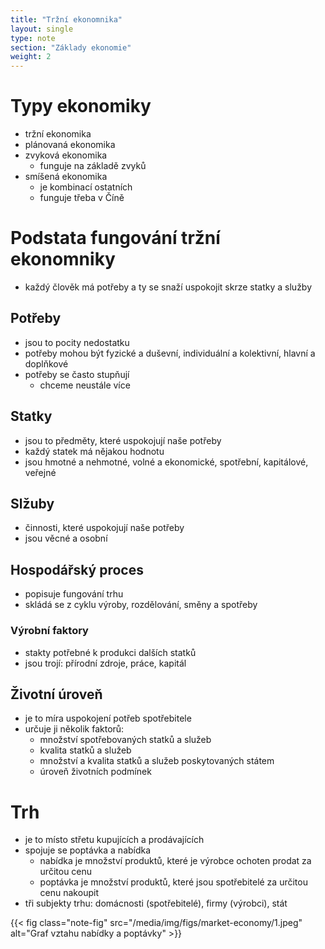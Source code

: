 ```yaml
---
title: "Tržní ekonomnika"
layout: single
type: note
section: "Základy ekonomie"
weight: 2
---
```

# Typy ekonomiky
- tržní ekonomika
- plánovaná ekonomika
- zvyková ekonomika
    - funguje na základě zvyků
- smíšená ekonomika
    - je kombinací ostatních
    - funguje třeba v Číně
# Podstata fungování tržní ekonomniky
- každý člověk má potřeby a ty se snaží uspokojit skrze statky a služby
## Potřeby
- jsou to pocity nedostatku
- potřeby mohou být fyzické a duševní, individuální a kolektivní, hlavní a doplňkové
- potřeby se často stupňují
    - chceme neustále více
## Statky
- jsou to předměty, které uspokojují naše potřeby
- každý statek má nějakou hodnotu
- jsou hmotné a nehmotné, volné a ekonomické, spotřební, kapitálové, veřejné
## Slžuby
- činnosti, které uspokojují naše potřeby
- jsou věcné a osobní
## Hospodářský proces
- popisuje fungování trhu
- skládá se z cyklu výroby, rozdělování, směny a spotřeby
### Výrobní faktory
- stakty potřebné k produkci dalších statků
- jsou trojí: přírodní zdroje, práce, kapitál
## Životní úroveň
- je to míra uspokojení potřeb spotřebitele
- určuje ji několik faktorů:
    - množství spotřebovaných statků a služeb
    - kvalita statků a služeb
    - množství a kvalita statků a služeb poskytovaných státem
    - úroveň životních podmínek
# Trh
- je to místo střetu kupujících a prodávajících
- spojuje se poptávka a nabídka
    - nabídka je množství produktů, které je výrobce ochoten prodat za určitou cenu
    - poptávka je množství produktů, které jsou spotřebitelé za určitou cenu nakoupit
- tři subjekty trhu: domácnosti (spotřebitelé), firmy (výrobci), stát

{{< fig class="note-fig" src="/media/img/figs/market-economy/1.jpeg" alt="Graf vztahu nabídky a poptávky" >}}